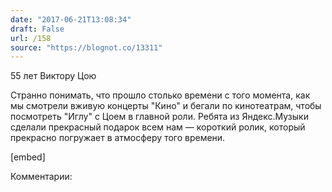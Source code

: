 ```yaml
---
date: "2017-06-21T13:08:34"
draft: False
url: /158
source: "https://blognot.co/13311"
---
```


55 лет Виктору Цою

Странно понимать, что прошло столько времени с того момента, как мы смотрели вживую концерты "Кино" и бегали по кинотеатрам, чтобы посмотреть "Иглу" с Цоем в главной роли. Ребята из Яндекс.Музыки сделали прекрасный подарок всем нам — короткий ролик, который прекрасно погружает в атмосферу того времени.

[embed]

Комментарии:
